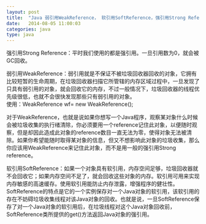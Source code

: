 ```yaml
---
layout: post
title:  "Java 弱引用WeakReference， 软引用SoftReference，强引用Strong Reference, 学习笔记!"
date:   2014-08-05 11:00:03
categories: java
type: java
---
```


强引用Strong Reference：平时我们使用的都是强引用。一旦引用数为0，就会被GC回收。

弱引用WeakReference：弱引用就是不保证不被垃圾回收器回收的对象，它拥有比较短暂的生命周期，在垃圾回收器扫描它所管辖的内存区域过程中，一旦发现了只具有弱引用的对象，就会回收它的内存，不过一般情况下，垃圾回收器的线程优先级很低，也就不会很快发现那些只有弱引用的对象。  
使用：WeakReference<T> wf= new WeakReference<T>();

对于WeakReference，也就是说如果你想写一个Java程序，观察某对象什么时候会被垃圾收集的执行绪清除，你必须要用一个reference记住此对象，以便随时观察，但是却因此造成此对象的reference数目一直无法为零，使得对象无法被清除。如果你希望能随时取得某对象的信息，但又不想影响此对象的垃圾收集，那么你应该用WeakReference来记住此对象，而不是用一般的强引用Strong reference。

软引用SoftReference：如果一个对象具有软引用，内存空间足够，垃圾回收器就不会回收它；如果内存空间不足了，就会回收这些对象的内存。软引用可用来实现内存敏感的高速缓存。使用软引用能防止内存泄露，增强程序的健壮性。SoftReference的特点是它的一个实例保存对一个Java对象的软引用，该软引用的存在不妨碍垃圾收集线程对该Java对象的回收。也就是说，一旦SoftReference保存了对一个Java对象的软引用后，在垃圾线程对这个Java对象回收前，SoftReference类所提供的get()方法返回Java对象的强引用。